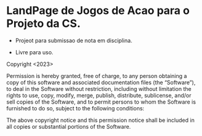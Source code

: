 # LandPage de Jogos de Acao para o Projeto da CS. 

* Projeot para submissao de nota em disciplina.

* Livre para uso. 

Copyright <2023> <MIT>

Permission is hereby granted, free of charge, to any person obtaining a copy of this software and associated documentation files (the “Software”), to deal in the Software without restriction, including without limitation the rights to use, copy, modify, merge, publish, distribute, sublicense, and/or sell copies of the Software, and to permit persons to whom the Software is furnished to do so, subject to the following conditions:

The above copyright notice and this permission notice shall be included in all copies or substantial portions of the Software.
